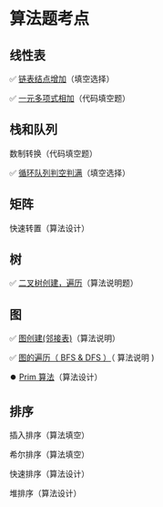 # 算法题考点

## 线性表

✅ [链表结点增加](..\Src\KEY\LinkList.cpp)（填空选择）

✅ [一元多项式相加](..\Src\KEY\PolynomialAdditation.cpp)（代码填空题）

## 栈和队列

数制转换（代码填空题）

✅ [循环队列判空判满](..\Src\KEY\SeqQueue.cpp)（填空选择）

## 矩阵

快速转置（算法设计）

## 树

✅ [二叉树创建，遍历](..\Src\KEY\Tree.cpp)（算法说明题）

## 图

✅ [图创建(邻接表)](..\Src\KEY\ArcListGraph.cpp)（算法说明）

✅ [图的遍历（ BFS & DFS ）](..\Src\KEY\GraphSearch.cpp)（ 算法说明 )

⏺️ [Prim 算法](..\Src\KEY\MiniSpanTree_Prim.cpp)（算法设计）

## 排序

插入排序（算法填空）

希尔排序（算法填空）

快速排序（算法设计）

堆排序（算法设计）
